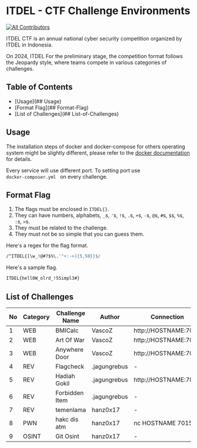 # ITDEL - CTF Challenge Environments

[![All Contributors](https://img.shields.io/badge/all_contributors-6-darkblue.svg?style=flat-square)](#contributors-)

ITDEL CTF is an annual national cyber security competition organized by ITDEL in Indonesia.

On 2024, ITDEL For the preliminary stage, the competition format follows the Jeopardy style, where teams compete in various categories of challenges.

## Table of Contents

- [Usage](## Usage)
- [Format Flag](## Format-Flag)
- [List of Challenges](## List-of-Challenges)

## Usage

The installation steps of docker and docker-compose for others operating system might be slightly different, please refer to the [docker documentation](https://docs.docker.com/) for details.

Every service will use different port. To setting port use <code> docker-composer.yml </code> on every challenge.

## Format Flag

1. The flags must be enclosed in `ITDEL{}`.
2. They can have numbers, alphabets, `_`s, `'`s, `!`s, `.`s, `+`s, `-`s, `@`s, `#`s, `$`s, `%`s, `:`s, `>`s.
3. They must be related to the challenge.
4. They must not be so simple that you can guess them.

Here's a regex for the flag format.

```bash
/^ITDEL{[\w_!@#?$%\.'"+:->]{5,50}}$/
```

Here's a sample flag.

```bash
ITDEL{hell0W_olrd_!5Simpl3#}
```

## List of Challenges

| No  | Category | Challenge Name | Author       | Connection           |
| --- | -------- | -------------- | ------------ | -------------------- |
| 1   | WEB      | BMICalc        | VascoZ       | http://HOSTNAME:7008 |
| 2   | WEB      | Art Of War     | VascoZ       | http://HOSTNAME:7009 |
| 3   | WEB      | Anywhere Door  | VascoZ       | http://HOSTNAME:7010 |
| 4   | REV      | Flagcheck      | .jagungrebus | -                    |
| 5   | REV      | Hadiah Gokil   | .jagungrebus | http://HOSTNAME:7021 |
| 6   | REV      | Forbidden Item | .jagungrebus | -                    |
| 7   | REV      | temenlama      | hanz0x17     | -                    |
| 8   | PWN      | hakc dis atm   | hanz0x17     | nc HOSTNAME 7015     |
| 9   | OSINT    | Git Osint      | hanz0x17     | -                    |
